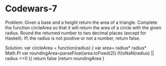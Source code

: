 # Codewars-7

Problem: 
Given a base and a height return the area of a triangle.
Complete the function circleArea so that it will return the area of a circle with the given radius. Round the returned number to two decimal places (except for Haskell). If\ the radius is not positive or not a number, return false.

Solution:
var circleArea = function(radius) {
 var area= radius* radius* Math.PI
 var roundingArea=parseFloat(area.toFixed(2))
 if(isNaN(radius) || radius <=0 ){
   return false
 }return roundingArea
 }
